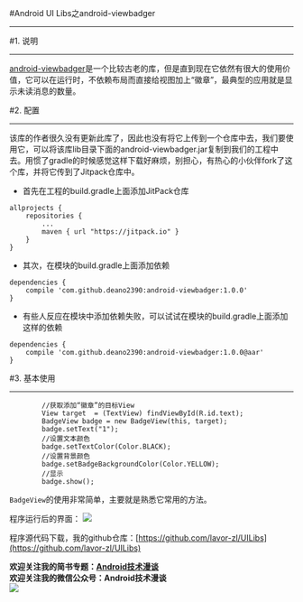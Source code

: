 #Android UI Libs之android-viewbadger  
***  
#1. 说明  
***  
[android-viewbadger](https://github.com/jgilfelt/android-viewbadger)是一个比较古老的库，但是直到现在它依然有很大的使用价值，它可以在运行时，不依赖布局而直接给视图加上“徽章”，最典型的应用就是显示未读消息的数量。  

#2. 配置  
***  
该库的作者很久没有更新此库了，因此也没有将它上传到一个仓库中去，我们要使用它，可以将该库lib目录下面的android-viewbadger.jar复制到我们的工程中去。用惯了gradle的时候感觉这样下载好麻烦，别担心，有热心的小伙伴fork了这个库，并将它传到了Jitpack仓库中。  

- 首先在工程的build.gradle上面添加JitPack仓库  
```  
allprojects {
    repositories {
        ...
        maven { url "https://jitpack.io" }
    }
}  
```  
- 其次，在模块的build.gradle上面添加依赖  
```  
dependencies {
    compile 'com.github.deano2390:android-viewbadger:1.0.0'
}  
```  
- 有些人反应在模块中添加依赖失败，可以试试在模块的build.gradle上面添加这样的依赖   
```  
dependencies {
    compile 'com.github.deano2390:android-viewbadger:1.0.0@aar'
}  
```  

#3. 基本使用  
***  
```  
        //获取添加“徽章”的目标View
        View target  = (TextView) findViewById(R.id.text);
        BadgeView badge = new BadgeView(this, target);
        badge.setText("1");
        //设置文本颜色
        badge.setTextColor(Color.BLACK);
        //设置背景颜色
        badge.setBadgeBackgroundColor(Color.YELLOW);
        //显示
        badge.show();  
```  
`BadgeView`的使用非常简单，主要就是熟悉它常用的方法。  

程序运行后的界面： 
![](http://i.imgur.com/0pGO0aL.png)   

程序源代码下载，我的github仓库：[https://github.com/lavor-zl/UILibs](https://github.com/lavor-zl/UILibs) 


**欢迎关注我的简书专题：[Android技术漫谈](http://www.jianshu.com/collection/4833a48d1cb2)**   
**欢迎关注我的微信公众号：Android技术漫谈**  
![](http://i.imgur.com/u75x3BP.jpg)
  